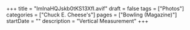+++
title = "ImInaHQJskb0tKS13XfI.avif"
draft = false
tags = ["Photos"]
categories = ["Chuck E. Cheese's"]
pages = ["Bowling (Magazine)"]
startDate = ""
description = "Vertical Measurement"
+++
